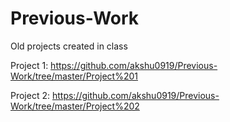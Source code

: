 # Previous-Work
Old projects created in class

Project 1:
https://github.com/akshu0919/Previous-Work/tree/master/Project%201

Project 2:
https://github.com/akshu0919/Previous-Work/tree/master/Project%202
